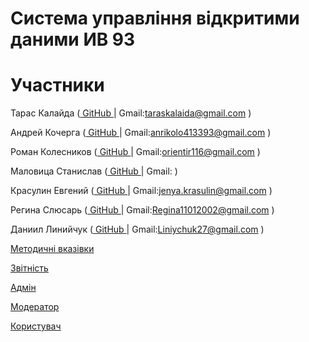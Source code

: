 
# Система управління відкритими даними ИВ 93

# Участники
Тарас Калайда (<a href="https://github.com/Inspirati679" target="_blank"> GitHub </a> |  Gmail:taraskalaida@gmail.com )

Андрей Кочерга (<a href="https://github.com/anrikolo" target="_blank"> GitHub </a> | Gmail:anrikolo413393@gmail.com )

Роман Колесников (<a href="https://github.com/Panhead32" target="_blank"> GitHub </a> | Gmail:orientir116@gmail.com )

Маловица Станислав (<a href="https://github.com/smalovitsa" target="_blank"> GitHub </a> | Gmail: )

Красулин Евгений (<a href="https://github.com/JenyaKrasulin" target="_blank"> GitHub </a> | Gmail:jenya.krasulin@gmail.com )

Регина Слюсарь (<a href="https://github.com/regina404" target="_blank"> GitHub </a> | Gmail:Regina11012002@gmail.com )

Даниил Линийчук (<a href="" target="_blank"> GitHub </a> | Gmail:Liniychuk27@gmail.com )

[Методичні вказівки](./guidelines/guidelines.md)

[Звітність](https://docs.google.com/spreadsheets/d/1ePb9OBB7ox0E5-GAh2r6ZU3j--PpAROCUfqzA17kL20/edit?usp=sharing)

[Адмін](https://github.com/JenyaKrasulin/Jenya_Taras_Andrew_i_kto-to_ewe/blob/master/docs/use%20cases/Admin.md)

[Модератор](https://github.com/JenyaKrasulin/Jenya_Taras_Andrew_i_kto-to_ewe/blob/master/docs/use%20cases/Moderator.md)

[Користувач](https://github.com/JenyaKrasulin/Jenya_Taras_Andrew_i_kto-to_ewe/blob/master/docs/use%20cases/User.md)
